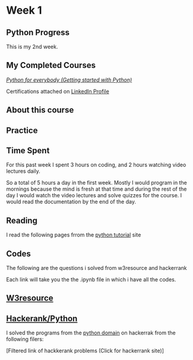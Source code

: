 # **Week 1**

## Python Progress
This is my 2nd week.

## My Completed Courses
*[Python for everybody (Getting started with Python)](https://www.coursera.org/learn/python?specialization=python)*

Certifications attached on [LinkedIn Profile](https://www.linkedin.com/in/habib-ur-rehman/)

## About this course

## Practice

## Time Spent
For this past week I spent 3 hours on coding, and 2 hours watching video lectures daily.

So a total of 5 hours a day in the first week. Mostly I would program in the mornings because the mind is fresh at that time and during the rest of the day I would watch the video lectures and solve quizzes for the course. I would read the documentation by the end of the day.

## Reading
I read the following pages frrom the [python tutorial](https://docs.python.org/3/tutorial/) site






## Codes
The following are the questions i solved from w3resource and hackerrank

Each link will take you the the .ipynb file in which i have all the codes.

## [W3resource](https://www.w3resource.com/python-exercises/python-basic-exercises.php)

## [Hackerank/Python](https://www.hackerrank.com/domains/python)
I solved the programs from the [python domain](https://www.hackerrank.com/domains/python) on hackerrak from the following filers:

[Filtered link of hackkerank problems (Click for hackerrank site)]
